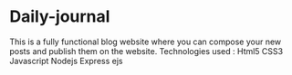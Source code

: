# Daily-journal
This is a fully functional blog website where you can compose your new posts and publish them on the website.
Technologies used :
Html5
CSS3
Javascript
Nodejs
Express
ejs
